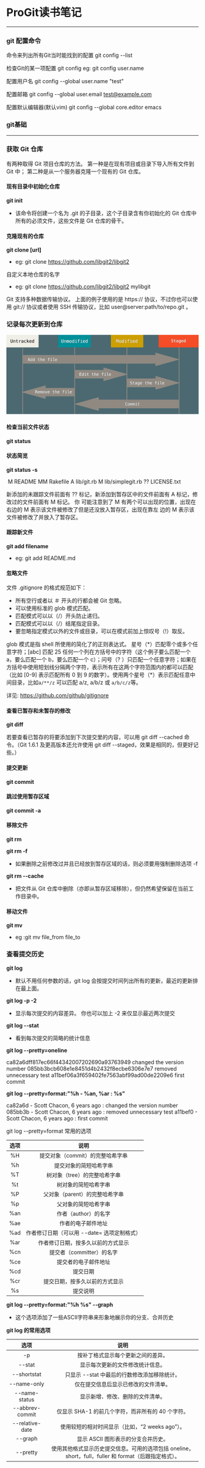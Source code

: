# ProGit读书笔记

--- 

### git 配置命令

命令来列出所有Git当时能找到的配置
git config --list

检查Git的某一项配置
git config <key>
eg: git config user.name

配置用户名
git config --global user.name "test"

配置邮箱
git config --global user.email test@example.com

配置默认编辑器(默认vim)
git config --global core.editor emacs

### git基础

---

### 获取 Git 仓库

有两种取得 Git 项目仓库的方法。 第一种是在现有项目或目录下导入所有文件到 Git 中； 第二种是从一个服务器克隆一个现有的 Git 仓库。

#### 现有目录中初始化仓库

**git init**

* 该命令将创建一个名为 .git 的子目录，这个子目录含有你初始化的 Git 仓库中所有的必须文件，这些文件是
Git 仓库的骨干。

#### 克隆现有的仓库

**git clone [url]**

* eg: git clone https://github.com/libgit2/libgit2

自定义本地仓库的名字
* eg: git clone https://github.com/libgit2/libgit2 mylibgit

Git 支持多种数据传输协议。 上面的例子使用的是 https:// 协议，不过你也可以使用 git:// 协议或者使用 SSH 传输协议，比如 user@server:path/to/repo.git 。

### 记录每次更新到仓库

![1-1](https://github.com/ossaw/notes/blob/master/Pictures/git/pro-git-01.png)

#### 检查当前文件状态

**git status**

#### 状态简览

**git status -s**

 M README
MM Rakefile
A lib/git.rb
M lib/simplegit.rb
?? LICENSE.txt

新添加的未跟踪文件前面有 ?? 标记，新添加到暂存区中的文件前面有 A 标记，修改过的文件前面有 M 标记。 你 可能注意到了 M 有两个可以出现的位置，出现在右边的 M 表示该文件被修改了但是还没放入暂存区，出现在靠左 边的 M 表示该文件被修改了并放入了暂存区。

#### 跟踪新文件

**git add filename**

* eg: git add README.md

#### 忽略文件

文件 .gitignore 的格式规范如下：

* 所有空行或者以 ＃ 开头的行都会被 Git 忽略。
* 可以使用标准的 glob 模式匹配。
* 匹配模式可以以（/）开头防止递归。
* 匹配模式可以以（/）结尾指定目录。
* 要忽略指定模式以外的文件或目录，可以在模式前加上惊叹号（!）取反。

glob 模式是指 shell 所使用的简化了的正则表达式。 星号（\*）匹配零个或多个任意字符；[abc] 匹配 25 任何一个列在方括号中的字符（这个例子要么匹配一个 a，要么匹配一个 b，要么匹配一个 c）；问号（?  ）只匹配一个任意字符；如果在方括号中使用短划线分隔两个字符，表示所有在这两个字符范围内的都可以匹配 （比如 [0-9] 表示匹配所有 0 到 9 的数字）。使用两个星号（\*）表示匹配任意中间目录，比如`a/**/z` 可以匹配 a/z, a/b/z 或 `a/b/c/z`等。

详见: https://github.com/github/gitignore

#### 查看已暂存和未暂存的修改

**git diff**

若要查看已暂存的将要添加到下次提交里的内容，可以用 git diff --cached 命令。（Git 1.6.1 及更高版本还允许使用 git diff --staged，效果是相同的，但更好记些。）

#### 提交更新

**git commit**

#### 跳过使用暂存区域

**git commit -a**

#### 移除文件

**git rm**

**git rm -f**

* 如果删除之前修改过并且已经放到暂存区域的话，则必须要用强制删除选项 -f

**git rm --cache**

* 把文件从 Git 仓库中删除（亦即从暂存区域移除），但仍然希望保留在当前工作目录中。

#### 移动文件

**git mv**

* eg :git mv file_from file_to

### 查看提交历史

**git log**

* 默认不用任何参数的话，git log 会按提交时间列出所有的更新，最近的更新排在最上面。

**git log -p -2**

* 显示每次提交的内容差异。 你也可以加上 -2 来仅显示最近两次提交

**git log --stat**

* 看到每次提交的简略的统计信息

**git log --pretty=oneline**

ca82a6dff817ec66f44342007202690a93763949 changed the version number
085bb3bcb608e1e8451d4b2432f8ecbe6306e7e7 removed unnecessary test
a11bef06a3f659402fe7563abf99ad00de2209e6 first commit

**git log --pretty=format:"%h - %an, %ar : %s"**

ca82a6d - Scott Chacon, 6 years ago : changed the version number
085bb3b - Scott Chacon, 6 years ago : removed unnecessary test
a11bef0 - Scott Chacon, 6 years ago : first commit

git log --pretty=format 常用的选项

 选项 | 说明 
:----: | :----: 
%H | 提交对象（commit）的完整哈希字串
%h | 提交对象的简短哈希字串
%T | 树对象（tree）的完整哈希字串
%t | 树对象的简短哈希字串
%P | 父对象（parent）的完整哈希字串
%p | 父对象的简短哈希字串
%an | 作者（author）的名字
%ae | 作者的电子邮件地址
%ad | 作者修订日期（可以用 --date= 选项定制格式）
%ar | 作者修订日期，按多久以前的方式显示
%cn | 提交者（committer）的名字
%ce | 提交者的电子邮件地址
%cd | 提交日期
%cr | 提交日期，按多久以前的方式显示
%s | 提交说明

**git log --pretty=format:"%h %s" --graph**

* 这个选项添加了一些ASCII字符串来形象地展示你的分支、合并历史

**git log 的常用选项**

 选项 | 说明
 :----: | :----:
-p | 按补丁格式显示每个更新之间的差异。
--stat | 显示每次更新的文件修改统计信息。
--shortstat | 只显示 --stat 中最后的行数修改添加移除统计。
--name-only | 仅在提交信息后显示已修改的文件清单。
--name-status | 显示新增、修改、删除的文件清单。
--abbrev-commit | 仅显示 SHA-1 的前几个字符，而非所有的 40 个字符。
--relative-date | 使用较短的相对时间显示（比如，“2 weeks ago”）。
--graph | 显示 ASCII 图形表示的分支合并历史。
--pretty | 使用其他格式显示历史提交信息。可用的选项包括 oneline，short，full，fuller 和 format（后跟指定格式）。

